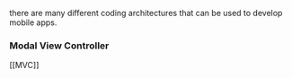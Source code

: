 there are many different coding architectures that can be used to develop mobile apps. 

### Modal View Controller 
[[MVC]]